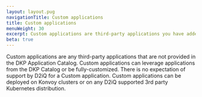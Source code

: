 ```yaml
---
layout: layout.pug
navigationTitle: Custom applications
title: Custom applications
menuWeight: 30
excerpt: Custom applications are third-party applications you have added to the Kommander Catalog.
beta: true
---
```


Custom applications are any third-party applications that are not provided in the DKP Application Catalog. Custom applications can leverage applications from the DKP Catalog or be fully-customized. There is no expectation of support by D2iQ for a Custom application. Custom applications can be deployed on Konvoy clusters or on any D2iQ supported 3rd party Kubernetes distribution.
